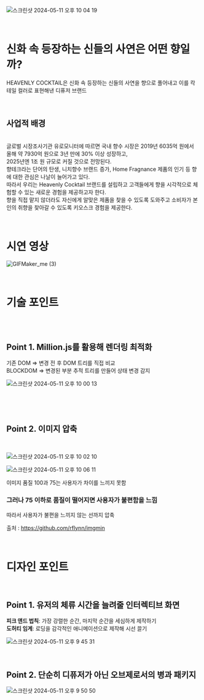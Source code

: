 ![스크린샷 2024-05-11 오후 10 04 19](https://github.com/s-center/kiosk/assets/96658105/8ac05ea8-8f29-4b5d-9746-463b98a1bcaa)

<br>

# 신화 속 등장하는 신들의 사연은 어떤 향일까?
HEAVENLY COCKTAIL은 신화 속 등장하는 신들의 사연을 향으로 풀어내고 이를 칵테일 컬러로 표현해낸 디퓨저 브랜드

&nbsp; 
&nbsp; 

## 사업적 배경 
<br>
글로벌 시장조사기관 유로모니터에 따르면 국내 향수 시장은 2019년 6035억 원에서 올해 약 7930억 원으로 3년 만에 30% 이상 성장하고,<br>
2025년엔 1조 원 규모로 커질 것으로 전망된다. <br> 
향테크라는 단어의 탄생, 니치향수 브랜드 증가, Home Fragnance 제품의 인기 등 향에 대한 관심은 나날이 늘어가고 있다.<br>
따라서 우리는 Heavenly Cocktail 브랜드를 설립하고 고객들에게 향을 시각적으로 체험할 수 있는 새로운 경험을 제공하고자 한다. <br>
향을 직접 맡지 않더라도 자신에게 알맞은 제품을 찾을 수 있도록 도와주고 소비자가 본인의 취향을 찾아갈 수 있도록 키오스크 경험을 제공한다.

&nbsp; 
&nbsp; 

# 시연 영상
![GIFMaker_me (3)](https://github.com/s-center/kiosk/assets/96658105/073bcd6a-cdd2-41a8-bc4e-eb9bedce8e8b)


&nbsp; 
&nbsp; 
# 기술 포인트

<br>
&nbsp; 

## Point 1. Million.js를 활용해 렌더링 최적화

기존 DOM => 변경 전 후 DOM 트리를 직접 비교 <br>
BLOCKDOM => 변경된 부분 추적 트리를 만들어 상태 변경 감지<br>

![스크린샷 2024-05-11 오후 10 00 13](https://github.com/s-center/kiosk/assets/96658105/415675f2-7c32-4660-930b-fa91cc8bd83e)


<br>

&nbsp; 

## Point 2. 이미지 압축
&nbsp; 
&nbsp; 

![스크린샷 2024-05-11 오후 10 02 10](https://github.com/s-center/kiosk/assets/96658105/31d82d8c-5dec-462a-bd0d-0d82bb9b7f46)


![스크린샷 2024-05-11 오후 10 06 11](https://github.com/s-center/kiosk/assets/96658105/855ed93d-de1d-49dd-8085-70de27bff5a1)

이미지 품질 100과 75는 사용자가 차이를 느끼지 못함<br>

### 그러나 75 이하로 품질이 떨어지면  사용자가 불편함을 느낌

따라서 사용자가 불편을 느끼지 않는 선까지 압축

출처 : https://github.com/rflynn/imgmin

&nbsp; 
&nbsp; 
&nbsp; 

# 디자인 포인트 
&nbsp; 
## Point 1. 유저의 체류 시간을 늘려줄 인터렉티브 화면
 <b>피크 앤드 법칙</b>: 가장 강렬한 순간, 마지막 순간을 세심하게 제작하기 <br>
 <b>도허티 임계</b>: 로딩을 감각적인 애니메이션으로 제작해 시선 끌기


![스크린샷 2024-05-11 오후 9 45 31](https://github.com/s-center/kiosk/assets/96658105/0aa98fe7-0bd0-4982-824e-c1c2a768e642)

&nbsp; 
&nbsp; 
## Point 2. 단순히 디퓨저가 아닌 오브제로서의 병과 패키지

![스크린샷 2024-05-11 오후 9 50 50](https://github.com/s-center/kiosk/assets/96658105/aad6c6c7-6fe3-4d4b-a811-43a711ac84fa)




